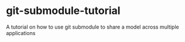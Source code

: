 git-submodule-tutorial
======================

A tutorial on how to use git submodule to share a model across multiple applications